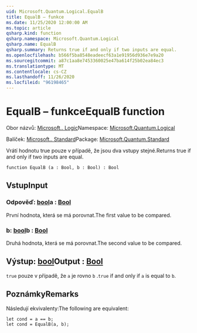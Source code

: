 ```yaml
---
uid: Microsoft.Quantum.Logical.EqualB
title: EqualB – funkce
ms.date: 11/25/2020 12:00:00 AM
ms.topic: article
qsharp.kind: function
qsharp.namespace: Microsoft.Quantum.Logical
qsharp.name: EqualB
qsharp.summary: Returns true if and only if two inputs are equal.
ms.openlocfilehash: b566f5ba8548eadeecf63a1e91956d936e7e9a20
ms.sourcegitcommit: a87c1aa8e7453360025e47ba614f25b02ea84ec3
ms.translationtype: MT
ms.contentlocale: cs-CZ
ms.lasthandoff: 11/26/2020
ms.locfileid: "96198465"
---
```

# <a name="equalb-function"></a><span data-ttu-id="5c34f-102">EqualB – funkce</span><span class="sxs-lookup"><span data-stu-id="5c34f-102">EqualB function</span></span>

<span data-ttu-id="5c34f-103">Obor názvů: [Microsoft.. Logic](xref:Microsoft.Quantum.Logical)</span><span class="sxs-lookup"><span data-stu-id="5c34f-103">Namespace: [Microsoft.Quantum.Logical](xref:Microsoft.Quantum.Logical)</span></span>

<span data-ttu-id="5c34f-104">Balíček: [Microsoft.. Standard](https://nuget.org/packages/Microsoft.Quantum.Standard)</span><span class="sxs-lookup"><span data-stu-id="5c34f-104">Package: [Microsoft.Quantum.Standard](https://nuget.org/packages/Microsoft.Quantum.Standard)</span></span>


<span data-ttu-id="5c34f-105">Vrátí hodnotu true pouze v případě, že jsou dva vstupy stejné.</span><span class="sxs-lookup"><span data-stu-id="5c34f-105">Returns true if and only if two inputs are equal.</span></span>

```qsharp
function EqualB (a : Bool, b : Bool) : Bool
```


## <a name="input"></a><span data-ttu-id="5c34f-106">Vstup</span><span class="sxs-lookup"><span data-stu-id="5c34f-106">Input</span></span>

### <a name="a--bool"></a><span data-ttu-id="5c34f-107">Odpověď: [bool](xref:microsoft.quantum.lang-ref.bool)</span><span class="sxs-lookup"><span data-stu-id="5c34f-107">a : [Bool](xref:microsoft.quantum.lang-ref.bool)</span></span>

<span data-ttu-id="5c34f-108">První hodnota, která se má porovnat.</span><span class="sxs-lookup"><span data-stu-id="5c34f-108">The first value to be compared.</span></span>


### <a name="b--bool"></a><span data-ttu-id="5c34f-109">b: [bool](xref:microsoft.quantum.lang-ref.bool)</span><span class="sxs-lookup"><span data-stu-id="5c34f-109">b : [Bool](xref:microsoft.quantum.lang-ref.bool)</span></span>

<span data-ttu-id="5c34f-110">Druhá hodnota, která se má porovnat.</span><span class="sxs-lookup"><span data-stu-id="5c34f-110">The second value to be compared.</span></span>



## <a name="output--bool"></a><span data-ttu-id="5c34f-111">Výstup: [bool](xref:microsoft.quantum.lang-ref.bool)</span><span class="sxs-lookup"><span data-stu-id="5c34f-111">Output : [Bool](xref:microsoft.quantum.lang-ref.bool)</span></span>

<span data-ttu-id="5c34f-112">`true` pouze v případě, že `a` je rovno `b` .</span><span class="sxs-lookup"><span data-stu-id="5c34f-112">`true` if and only if `a` is equal to `b`.</span></span>

## <a name="remarks"></a><span data-ttu-id="5c34f-113">Poznámky</span><span class="sxs-lookup"><span data-stu-id="5c34f-113">Remarks</span></span>

<span data-ttu-id="5c34f-114">Následují ekvivalenty:</span><span class="sxs-lookup"><span data-stu-id="5c34f-114">The following are equivalent:</span></span>

```Q#
let cond = a == b;
let cond = EqualB(a, b);
```